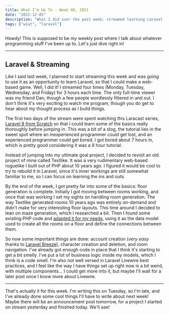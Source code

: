 ```yaml
---
title: What I’m Up To - Week 48, 2021
date: "2021-12-05"
description: "What I did over the past week: streamed learning Laravel."
tags: ["wiut", "laravel"]
---
```


Howdy! This is supposed to be my weekly post where I talk about whatever programming stuff I've been up to. Let's just dive right in!

---

## Laravel & Streaming

Like I said last week, I planned to start streaming this week and was going to use it as an opportunity to learn Laravel, so that I could make a web-based game. Well, I did it! I streamed four times (Monday, Tuesday, Wednesday, and Friday) for 3 hours each time. The only full-time viewer was my friend Dan, though a few people wordlessly filtered in and out. I don't think it's very exciting to watch me program, though you do get to hear about my thought process as I build things.

The first two days of the stream were spent watching this Laracast series, [Laravel 8 from Scratch](https://laracasts.com/series/laravel-8-from-scratch) so that I could learn some of the basics really thoroughly before jumping in. This was a bit of a slog, the tutorial lies in the sweet spot where an inexperienced programmer could get lost, and an experienced programmer could get bored. I got bored about 7 hours in, which is pretty good considering it was a 9 hour tutorial.

Instead of jumping into my ultimate goal project, I decided to revisit an old project of mine called Textlike. It was a very rudimentary web-based roguelike I built out of PHP about 10 years ago. I figured it would be cool to try to rebuild it in Laravel, since it's inner workings are still somewhat familiar to me, so I can focus on learning the ins and outs.

By the end of the week, I got pretty far into some of the basics: floor generation is complete. Initially I got moving between rooms working, and once that was working I set my sights on handling room generation. The way Textlike generated rooms 10 years ago was entirely on-demand and didn't make for very interesting floor layouts. This time around I decided to lean on maze generation, which I researched a bit. Then I found some existing PHP code and [adapted it for my needs](https://github.com/amiantos/rpg-laravel/blob/37310a028ad3860ea1671c1ede9b25819482b790/app/Models/Floor.php#L72), using it as the data model used to create all the rooms on a floor and define the connections between them.

So now some important things are done: account creation (*very easy* thanks to [Laravel Breeze](https://github.com/laravel/breeze)), character creation and deletion, and room navigation. I've already got enough code in place that I think it's starting to get a bit smelly. I've put a lot of business logic inside my models, which I think is a code smell. I'm also not well versed in Laravel Livewire best practices, and I feel like the way I have things set up right now is a bit weird, with multiple components... I could get more into it, but maybe I'll wait for a later post once I know more about Livewire.

---

That's actually it for this week. I'm writing this on Tuesday, so I'm late, and I've already done some cool things I'll have to write about next week! Maybe there will be an announcement post tomorrow, for a project I started on stream yesterday and finished today. We'll see!